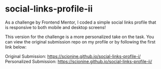 # social-links-profile-ii
As a challenge by Frontend Mentor, I coded a simple social links profile that is responsive to both mobile and desktop screens!

This version for the challenge is a more personalized take on the task. You can view the original submission repo on my profile or by following the first link below:

Original Submission: https://scionine.github.io/social-links-profile-i/
Personalized Submission: https://scionine.github.io/social-links-profile-ii/
